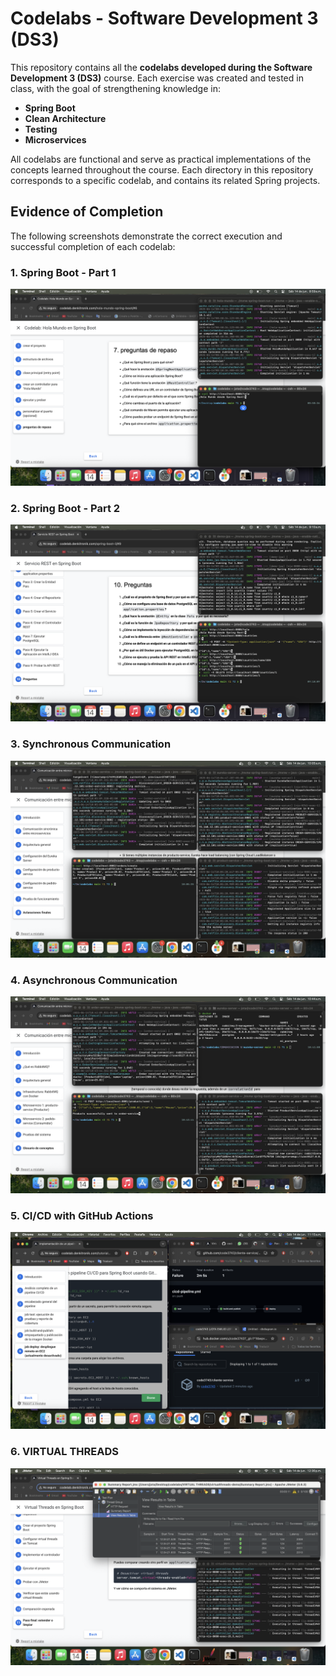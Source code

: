 # Codelabs - Software Development 3 (DS3)

This repository contains all the **codelabs developed during the Software Development 3 (DS3)** course. Each exercise was created and tested in class, with the goal of strengthening knowledge in:

* **Spring Boot**
* **Clean Architecture**
* **Testing**
* **Microservices**

All codelabs are functional and serve as practical implementations of the concepts learned throughout the course. Each directory in this repository corresponds to a specific codelab, and contains its related Spring projects.

## Evidence of Completion

The following screenshots demonstrate the correct execution and successful completion of each codelab:

### 1. Spring Boot - Part 1

![Evidence 1 - SPRING BOOT 1](/images/1.png)

### 2. Spring Boot - Part 2

![Evidence 2 - SPRING BOOT 2](/images/2.png)

### 3. Synchronous Communication

![Evidence 3 - Synchronous Communication](/images/3.png)

### 4. Asynchronous Communication

![Evidence 4 - Asynchronous Communication](/images/4.png)

### 5. CI/CD with GitHub Actions
![Evidence 5 - CI/CD with GitHub Actions](/images/5.png)

### 6. VIRTUAL THREADS
![Evidence 6 - Virtual Threads](/images/6.png)